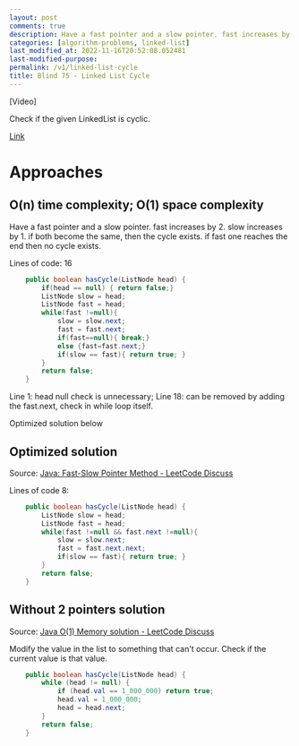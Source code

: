 ```yaml
---
layout: post
comments: true
description: Have a fast pointer and a slow pointer. fast increases by 2. slow increases by 1. if both become the same then the cycle exists. if fast one reaches end then no cycle exists.
categories: [algorithm-problems, linked-list]
last_modified_at: 2022-11-16T20:52:08.052481
last-modified-purpose:
permalink: /v1/linked-list-cycle
title: Blind 75 - Linked List Cycle
---
```


[Video]

Check if the given LinkedList is cyclic.

[Link](https://leetcode.com/problems/linked-list-cycle/)

# Approaches
## O(n) time complexity; O(1) space complexity

Have a fast pointer and a slow pointer. fast increases by 2. slow increases by 1. if both become the same, then the cycle exists. if fast one reaches the end then no cycle exists.

Lines of code: 16

```java
    public boolean hasCycle(ListNode head) {
        if(head == null) { return false;}
        ListNode slow = head;
        ListNode fast = head;
        while(fast !=null){
            slow = slow.next;
            fast = fast.next;
            if(fast==null){ break;}
            else {fast=fast.next;}
            if(slow == fast){ return true; }
        }
        return false;
    }
```

Line 1: head null check is unnecessary;
Line 18: can be removed by adding the fast.next, check in while loop itself.

Optimized solution below

## Optimized solution

Source: [Java: Fast-Slow Pointer Method - LeetCode Discuss](https://leetcode.com/problems/linked-list-cycle/discuss/2791622/Java%3A-Fast-Slow-Pointer-Method)

Lines of code 8:

```java
    public boolean hasCycle(ListNode head) {
        ListNode slow = head;
        ListNode fast = head;
        while(fast !=null && fast.next !=null){
            slow = slow.next;
            fast = fast.next.next;
            if(slow == fast){ return true; }
        }
        return false;
    }
```

## Without 2 pointers solution

Source: [Java O(1) Memory solution - LeetCode Discuss](https://leetcode.com/problems/linked-list-cycle/discuss/2810093/Java-O(1)-Memory-solution)

Modify the value in the list to something that can't occur. Check if the current value is that value.

```java
    public boolean hasCycle(ListNode head) {
        while (head != null) {
            if (head.val == 1_000_000) return true;
            head.val = 1_000_000;
            head = head.next;
        }
        return false;
    }
```